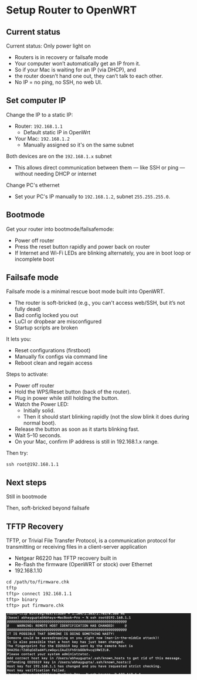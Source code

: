 # Setup Router to OpenWRT

## Current status

Current status: Only power light on

- Routers is in recovery or failsafe mode
- Your computer won’t automatically get an IP from it.
- So if your Mac is waiting for an IP (via DHCP), and 
- the router doesn’t hand one out, they can’t talk to each other. 
- No IP = no ping, no SSH, no web UI.

## Set computer IP
Change the IP to a static IP:

- Router: ```192.168.1.1```
    - Default static IP in OpenWrt
- Your Mac: ```192.168.1.2```
    - Manually assigned so it's on the same subnet

Both devices are on the ```192.168.1.x``` subnet

- This allows direct communication between them — like SSH or ping — without needing DHCP or internet

Change PC's ethernet

- Set your PC's IP manually to ```192.168.1.2```, subnet ```255.255.255.0```.

## Bootmode

Get your router into bootmode/failsafemode:

- Power off router
- Press the reset button rapidly and power back on router
- If Internet and Wi-Fi LEDs are blinking alternately, you are in boot loop or incomplete boot

## Failsafe mode

Failsafe mode is a minimal rescue boot mode built into OpenWRT.

- The router is soft-bricked (e.g., you can't access web/SSH, but it’s not fully dead)
- Bad config locked you out
- LuCI or dropbear are misconfigured
- Startup scripts are broken

It lets you:

- Reset configurations (firstboot)
- Manually fix configs via command line
- Reboot clean and regain access

Steps to activate:

- Power off router
- Hold the WPS/Reset button (back of the router).
- Plug in power while still holding the button.
- Watch the Power LED:
    - Initially solid.
    - Then it should start blinking rapidly (not the slow blink it does during normal boot).
- Release the button as soon as it starts blinking fast.
- Wait 5–10 seconds.
- On your Mac, confirm IP address is still in 192.168.1.x range.

Then try:

```
ssh root@192.168.1.1
```

## Next steps

Still in bootmode

Then, soft-bricked beyond failsafe

## TFTP Recovery

TFTP, or Trivial File Transfer Protocol, is a communication protocol for transmitting or receiving files in a client-server application

- Netgear R6220 has TFTP recovery built in
- Re-flash the firmware (OpenWRT or stock) over Ethernet
- 192.168.1.10

```
cd /path/to/firmware.chk
tftp
tftp> connect 192.168.1.1
tftp> binary
tftp> put firmware.chk
```

![alt text](images/image.png)